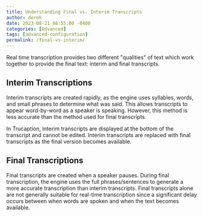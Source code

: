 ```yaml
---
title: Understanding Final vs. Interim Transcripts
author: derek
date: 2023-08-21 08:55:00 -0400
categories: [Advanced]
tags: [advanced-configuration]
permalink: /final-vs-interim/
---
```


Real time transcription provides two different "qualities" of text which work together to provide the final text: interim and final transcripts.

## Interim Transcriptions

Interim transcripts are created rapidly, as the engine uses syllables, words, and small phrases to determine what was said. This allows transcripts to appear word-by-word as a speaker is speaking. However, this method is less accurate than the method used for final transcripts.

In Trucaption, interim transcripts are displayed at the bottom of the transcript and cannot be edited. Interim transcripts are replaced with final transcripts as the final version becomes available.

## Final Transcriptions

Final transcripts are created when a speaker pauses. During final transcription, the engine uses the full phrases/sentences to generate a more accurate transcription than interim transcripts. Final transcripts alone are not generally suitable for real-time transcription since a significant delay occurs between when words are spoken and when the text becomes available.